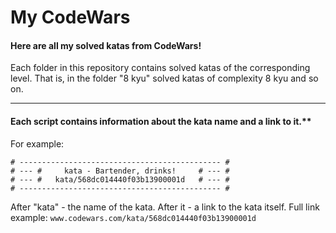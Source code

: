 # My CodeWars 

#### Here are all my solved katas from CodeWars!

Each folder in this repository contains solved katas of the corresponding level. That is, in the folder "8 kyu" solved katas of complexity 8 kyu and so on.

<hr>

#### Each script contains information about the kata name and a link to it.**
For example:

```
# --------------------------------------------- #
# --- #     kata - Bartender, drinks!     # --- #
# --- #   kata/568dc014440f03b13900001d   # --- #
# --------------------------------------------- #
```

After "kata" - the name of the kata. After it - a link to the kata itself.
Full link example: ```www.codewars.com/kata/568dc014440f03b13900001d```
